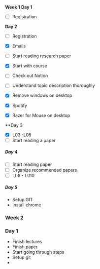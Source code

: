 **Week 1**
**Day 1**
- [ ] Registration

**Day 2**
- [ ] Registration
- [x] Emails
- [ ] Start reading research paper
- [x] Start with course
- [ ] Check out Notion
- [ ] Understand topic description thoroughly

- [x] Remove windows on desktop
- [x] Spotify
- [x] Razer for Mouse on desktop

**Day 3
- [x] L03 -L05
- [ ] Start reading a paper

##### Day 4 





- [ ] Start reading paper
- [ ] Organize recommended papers
- [ ] L06 - L010

##### Day 5
- Setup GIT
- Install chrome
### Week 2
### Day 1

- Finish lectures
- Finish paper
- Start going through steps
- Setup git
- 